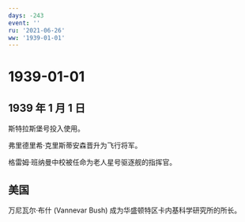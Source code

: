 ```yaml
---
days: -243
event: ''
ru: '2021-06-26'
ww: '1939-01-01'
---
```


# 1939-01-01

## 1939 年 1 月 1 日

斯特拉斯堡号投入使用。

弗里德里希·克里斯蒂安森晋升为飞行将军。

格雷姆·班纳曼中校被任命为老人星号驱逐舰的指挥官。

## 美国

万尼瓦尔·布什 (Vannevar Bush) 成为华盛顿特区卡内基科学研究所的所长。